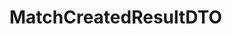 #  MatchCreatedResultDTO

<api-schema openapi-path="../../../api-specs/swagger-otr-api.json" name="MatchCreatedResultDTO"/>